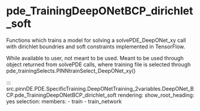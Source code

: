# pde_TrainingDeepONetBCP_dirichlet_soft

Functions which trains a model for solving a solvePDE_DeepONet_xy call with dirichlet boundries and soft constraints implemented in TensorFlow.

While available to user, not meant to be used. Meant to be used through
object returned from solvePDE calls, where training file is selected through pde_trainingSelects.PINNtrainSelect_DeepONet_xy()

::: src.pinnDE.PDE.SpecificTraining.DeepONetTraining_2variables.DeepONet_BCP.pde_TrainingDeepONetBCP_dirichlet_soft
    rendering:
      show_root_heading: yes
    selection:
      members:
        - train
        - train_network